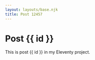 ```yaml
---
layout: layouts/base.njk
title: Post 12457
---
```


# Post {{ id }}

This is post {{ id }} in my Eleventy project.
